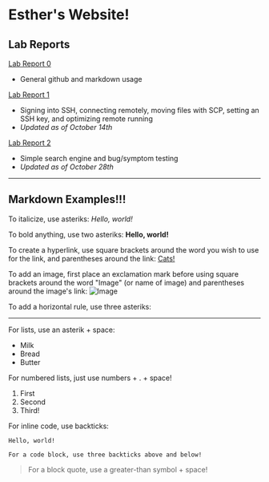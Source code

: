 # Esther's Website!
## Lab Reports
[Lab Report 0](https://esthert13.github.io/cse15l-lab-reports/lab-report-1-week-0.html)
* General github and markdown usage

[Lab Report 1](https://esthert13.github.io/cse15l-lab-reports/lab-report-1.html)
* Signing into SSH, connecting remotely, moving files with SCP, setting an SSH key, and optimizing remote running
* *Updated as of October 14th*

[Lab Report 2]()
* Simple search engine and bug/symptom testing
* *Updated as of October 28th* 


***


## Markdown Examples!!!

To italicize, use asteriks: *Hello, world!*

To bold anything, use two asteriks: **Hello, world!** 

To create a hyperlink, use square brackets around the word you wish to use for the link, and parentheses around the link: [Cats!](https://i.pinimg.com/736x/33/32/6d/33326dcddbf15c56d631e374b62338dc.jpg)

To add an image, first place an exclamation mark before using square brackets around the word "Image" (or name of image) and parentheses around the image's link: ![Image](https://play-lh.googleusercontent.com/XVHP0sBKrRJYZq_dB1RalwSmx5TcYYRRfYMFO18jgNAnxHAIA1osxM55XHYTb3LpkV8)

To add a horizontal rule, use three asteriks: 
***

For lists, use an asterik + space: 
* Milk
* Bread
* Butter

For numbered lists, just use numbers + . + space!
1. First 
2. Second
3. Third!

For inline code, use backticks:

`Hello, world!`


```
For a code block, use three backticks above and below!
```

> For a block quote, use a greater-than symbol + space!
